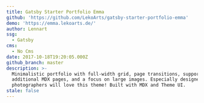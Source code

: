 ```yaml
---
title: Gatsby Starter Portfolio Emma
github: 'https://github.com/LekoArts/gatsby-starter-portfolio-emma'
demo: 'https://emma.lekoarts.de/'
author: Lennart
ssg:
  - Gatsby
cms:
  - No Cms
date: 2017-10-18T19:20:05.000Z
github_branch: master
description: >-
  Minimalistic portfolio with full-width grid, page transitions, support for
  additional MDX pages, and a focus on large images. Especially designers and/or
  photographers will love this theme! Built with MDX and Theme UI.
stale: false
---
```

